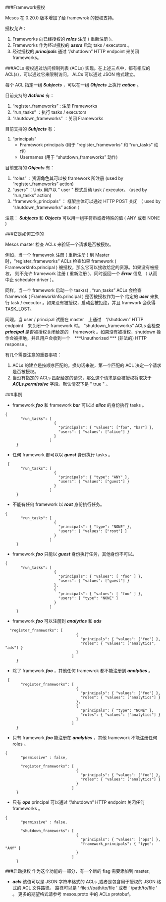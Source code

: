 ###Framework授权

Mesos 在 0.20.0 版本增加了给 framewrok 的授权支持。

授权允许：

1.  Frameworks 向已经授权的 ***roles*** 注册 ( 重新注册 )。
2.  Frameworks 作为经过授权的 ***users*** 启动 taks / executors 。 
3.  经过授权的 ***principals*** 通过 “/shutdown” HTTP endpoint 来关闭 frameworks。

###ACLs
授权通过访问控制列表 (ACLs) 实现。在上述三点中，都有相应的 ACL(s)，可以通过它来限制访问。 ALCs 可以通过 JSON 格式建立。

每个 ACL 指定一组 ***Subjects*** ，可以在一组 ***Objects*** 上执行 ***action*** 。

目前支持的 ***Actions*** 有：

1. “register_frameworks” : 注册 Frameworks
2. “run_tasks” ：执行 tasks / executors
3. “shutdown_frameworks” ：关闭 Frameworks

目前支持的 ***Subjects*** 有：

1. “principals”
	* Framework principals (用于 “register\_frameworks” 和 “run\_tasks” 动作)
	* Usernames  (用于 “shutdown_frameworks” 动作)

目前支持的 ***Objects*** 有：

1. “roles” ：资源角色其可以被 framework 所注册 (used by “register_frameworks” action)
2. “users” ：Unix 用户以 " user " 模式启动 task / executor。 (used by “run_tasks” action)
3. “framework_principals” ： 框架主体可以通过 HTTP POST 关闭 （ used by “shutdown_frameworks” action ）

注意： ***Subjects*** 和 ***Objects*** 可以用一组字符串或者特殊的值 ( ANY 或者 NONE )

###它是如何工作的

Mesos master 检查 ACLs 来验证一个请求是否被授权。

例如，当一个 framewrok 注册 ( 重新注册 ) 到 Master 时，“register_frameworks”  ACLs 检查如果 framework ( FrameworkInfo.principal ) 被授权，那么它可以接收给定的资源。如果没有被授权， 则不允许 framework 注册 ( 重新注册 )，同时返回一个 ***Error*** 信息 （ 从而中止 scheduler driver ）。

同样，当一个 framework 启动一个 task(s) , “run_tasks” ACLs 会检查 framewrok ( FrameworkInfo.principal ) 是否被授权作为一个 给定的 ***user*** 来执行 task / executor 。如果没有被授权，启动会被拒绝，并且 framwork 会获得 TASK\_LOST。

同理，当 user / principal 试图在 master　上通过　“/shutdown” HTTP endpoint　来关闭一个 framework 时。 “shutdown_frameworks” ACLs 会检查 ***principal*** 是否被授权关闭给定的　framework 。如果没有被授权，shutdown 操作会被拒绝，并且用户会收到一个　***Unauthorized *** (非法的) HTTP response 。

有几个需要注意的重要事项：

1. ACLs 的建立是按顺序匹配的。换句话来说，第一个匹配的 ACL 决定一个请求是否被授权。
2. 当没有指定的 ACLs 匹配给定的请求，那么这个请求是否被授权将取决于 ***ACLs.permissive*** 字段。默认情况下是 " true " 。

###事例

* framework ***foo*** 和 framework ***bar*** 可以以 ***alice*** 的身份执行 tasks 。

```
{
       "run_tasks": [
                      {
                        "principals": { "values": ["foo", "bar"] },
                        "users": { "values": ["alice"] }
                      }
                    ]
     }
```
* 任何 framework 都可以以 ***guest*** 身份执行 tasks 。

```
 {
       "run_tasks": [
                      {
                        "principals": { "type": "ANY" },
                        "users": { "values": ["guest"] }
                      }
                    ]
     }
```

* 不能有任何 framework 以 ***root*** 身份执行任务。

```
{
       "run_tasks": [
                      {
                        "principals": { "type": "NONE" },
                        "users": { "values": ["root"] }
                      }
                    ]
     }
```

* framework ***foo*** 只能以 ***guest*** 身份执行任务，其他身份不可以。

```
{
       "run_tasks": [
                      {
                        "principals": { "values": [ "foo" ] },
                        "users": { "values": ["guest"] }
                      },
                      {
                        "principals": { "values": [ "foo" ] },
                        "users": { "type": "NONE" }
                      }
                    ]
     }
```

* framework ***foo*** 可以注册到 ***analytics*** 和 ***ads*** 

```
  "register_frameworks": [
                                {
                                  "principals": { "values": ["foo"] },
                                  "roles": { "values": ["analytics", "ads"] }
                                }
                              ]
     }
```

* 除了 framework ***foo*** ，其他任何 framewrok 都不能注册到 ***analytics*** 。

```
 {
       "register_frameworks": [
                                {
                                  "principals": { "values": ["foo"] },
                                  "roles": { "values": ["analytics"] }
                                },
                                {
                                  "principals": { "type": "NONE" },
                                  "roles": { "values": ["analytics"] }
                                }
                              ]
     }
```

* 只有 framework ***foo*** 能注册在 ***analytics*** ，其他 framework 不能注册任何 roles 。

```
{
       "permissive" : false,

       "register_frameworks": [
                                {
                                  "principals": { "values": ["foo"] },
                                  "roles": { "values": ["analytics"] }
                                }
                              ]
     }
```

* 只有 ***ops*** principal 可以通过  “/shutdown” HTTP endpoint 关闭任何 frameworks 。

```
{
       "permissive" : false,

       "shutdown_frameworks": [
                                {
                                  "principals": { "values": ["ops"] },
                                  "framework_principals": { "type": "ANY" }
                                }
                              ]
     }
```

###启动授权
作为这个功能的一部分，有一个新的 flag 需要添加到 master。

* ***acls*** 该值可以是 JSON 字符串格式的 ACLs ,或者是包含用于授权的 JSON 格式的 ACL 文件路径。 路径可以是 ‘ file:///path/to/file ’ 或者 ‘ /path/to/file ’ 。 更多的期望格式请参考 mesos.proto 中的 ACLs protobuf。


